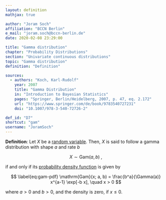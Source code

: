 ```yaml
---
layout: definition
mathjax: true

author: "Joram Soch"
affiliation: "BCCN Berlin"
e_mail: "joram.soch@bccn-berlin.de"
date: 2020-02-08 23:29:00

title: "Gamma distribution"
chapter: "Probability Distributions"
section: "Univariate continuous distributions"
topic: "Gamma distribution"
definition: "Definition"

sources:
  - authors: "Koch, Karl-Rudolf"
    year: 2007
    title: "Gamma Distribution"
    in: "Introduction to Bayesian Statistics"
    pages: "Springer, Berlin/Heidelberg, 2007, p. 47, eq. 2.172"
    url: "https://www.springer.com/de/book/9783540727231"
    doi: "10.1007/978-3-540-72726-2"

def_id: "D7"
shortcut: "gam"
username: "JoramSoch"
---
```



**Definition**: Let $X$ be a [random variable](/D/rvar). Then, $X$ is said to follow a gamma distribution with shape $a$ and rate $b$

$$ \label{eq:gam}
X \sim \mathrm{Gam}(a, b) \; ,
$$

if and only if its [probability density function](/D/pdf) is given by

$$ \label{eq:gam-pdf}
\mathrm{Gam}(x; a, b) = \frac{b^a}{\Gamma(a)} x^{a-1} \exp[-b x], \quad x > 0
$$

where $a > 0$ and $b > 0$, and the density is zero, if $x \leq 0$.